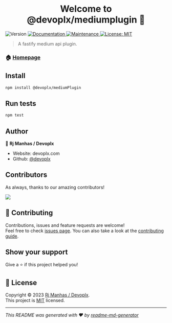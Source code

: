 <h1 align="center">Welcome to @devoplx/mediumplugin 👋</h1>
<p>
  <img alt="Version" src="https://img.shields.io/badge/version-0-blue.svg?cacheSeconds=2592000" />
  <a href="https://github.com/devoplx/mediumFastifyPlugin#readme" target="_blank">
    <img alt="Documentation" src="https://img.shields.io/badge/documentation-yes-brightgreen.svg" />
  </a>
  <a href="https://github.com/devoplx/mediumFastifyPlugin/graphs/commit-activity" target="_blank">
    <img alt="Maintenance" src="https://img.shields.io/badge/Maintained%3F-yes-green.svg" />
  </a>
  <a href="https://github.com/devoplx/mediumFastifyPlugin/blob/master/LICENSE" target="_blank">
    <img alt="License: MIT" src="https://img.shields.io/github/license/devoplx/@devoplx/mediumplugin" />
  </a>
</p>

> A fastify medium api plugin.

### 🏠 [Homepage](https://github.com/devoplx/mediumFastifyPlugin#readme)

## Install

```sh
npm install @devoplx/mediumPlugin
```

## Run tests

```sh
npm test
```

## Author

👤 **Rj Manhas / Devoplx**

* Website: devoplx.com
* Github: [@devoplx](https://github.com/devoplx)

## Contributors

As always, thanks to our amazing contributors!

<a href="https://github.com/devoplx/mediumFastifyPlugin/graphs/contributors">
  <img src="https://devoplx.github.io/mediumFastifyPlugin/CONTRIBUTORS.svg" />
</a>


## 🤝 Contributing

Contributions, issues and feature requests are welcome!<br />Feel free to check [issues page](https://github.com/devoplx/mediumFastifyPlugin/issues). You can also take a look at the [contributing guide](https://github.com/devoplx/mediumFastifyPlugin/blob/master/CONTRIBUTING.md).

## Show your support

Give a ⭐️ if this project helped you!

## 📝 License

Copyright © 2023 [Rj Manhas / Devoplx](https://github.com/devoplx).<br />
This project is [MIT](https://github.com/devoplx/mediumFastifyPlugin/blob/master/LICENSE) licensed.

***
_This README was generated with ❤️ by [readme-md-generator](https://github.com/kefranabg/readme-md-generator)_
